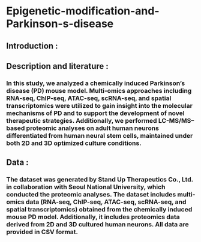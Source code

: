 # Epigenetic-modification-and-Parkinson-s-disease
## Introduction :
## Description and literature : 
### In this study, we analyzed a chemically induced Parkinson’s disease (PD) mouse model. Multi-omics approaches including RNA-seq, ChIP-seq, ATAC-seq, scRNA-seq, and spatial transcriptomics were utilized to gain insight into the molecular mechanisms of PD and to support the development of novel therapeutic strategies. Additionally, we performed LC-MS/MS–based proteomic analyses on adult human neurons differentiated from human neural stem cells, maintained under both 2D and 3D optimized culture conditions.


## Data : 
### The dataset was generated by Stand Up Therapeutics Co., Ltd. in collaboration with Seoul National University, which conducted the proteomic analyses. The dataset includes multi-omics data (RNA-seq, ChIP-seq, ATAC-seq, scRNA-seq, and spatial transcriptomics) obtained from the chemically induced mouse PD model. Additionally, it includes proteomics data derived from 2D and 3D cultured human neurons. All data are provided in CSV format.
